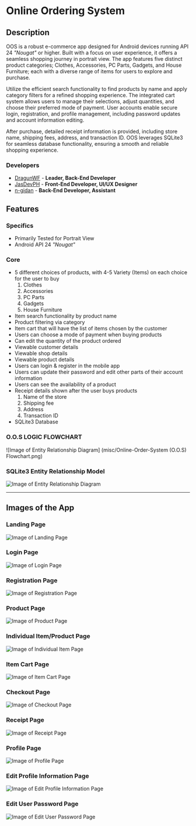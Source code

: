 # Online Ordering System

## Description

OOS is a robust e-commerce app designed for Android devices running API 24 _"Nougat"_ or higher. Built with a focus on user experience, it offers a seamless shopping journey in portrait view. The app features five distinct product categories; Clothes, Accessories, PC Parts, Gadgets, and House Furniture; each with a diverse range of items for users to explore and purchase.

Utilize the efficient search functionality to find products by name and apply category filters for a refined shopping experience. The integrated cart system allows users to manage their selections, adjust quantities, and choose their preferred mode of payment. User accounts enable secure login, registration, and profile management, including password updates and account information editing.

After purchase, detailed receipt information is provided, including store name, shipping fees, address, and transaction ID. OOS leverages SQLite3 for seamless database functionality, ensuring a smooth and reliable shopping experience.

### Developers

- [DragunWF](https://github.com/DragunWF) - **Leader, Back-End Developer**
- [JasDevPH](https://github.com/JasDevPH) - **Front-End Developer, UI/UX Designer**
- [n-gidan](https://github.com/n-ginan) - **Back-End Developer, Assistant**

## Features

### Specifics

- Primarily Tested for Portrait View
- Android API 24 _"Nougat"_

### Core

- 5 different choices of products, with 4-5 Variety (Items) on each choice for the user to buy
  1. Clothes
  2. Accessories
  3. PC Parts
  4. Gadgets
  5. House Furniture
- Item search functionality by product name
- Product filtering via category
- Item cart that will have the list of items chosen by the customer
- Users can choose a mode of payment when buying products
- Can edit the quantity of the product ordered
- Viewable customer details
- Viewable shop details
- Viewable product details
- Users can login & register in the mobile app
- Users can update their password and edit other parts of their account information
- Users can see the availability of a product
- Receipt details shown after the user buys products
  1. Name of the store
  2. Shipping fee
  3. Address
  4. Transaction ID
- SQLite3 Database

### O.O.S LOGIC FLOWCHART

![Image of Entity Relationship Diagram] (misc/Online-Order-System (O.O.S) Flowchart.png)

### SQLite3 Entity Relationship Model

![Image of Entity Relationship Diagram](images/OOS-DB-Diagram.JPG)

---

## Images of the App

### Landing Page

![Image of Landing Page](images/LandingPage.png)

### Login Page

![Image of Login Page](images/LoginPage.png)

### Registration Page

![Image of Registration Page](images/SignUpPage.png)

### Product Page

![Image of Product Page](images/ProductPage.png)

### Individual Item/Product Page

![Image of Individual Item Page](images/ItemPage.png)

### Item Cart Page

![Image of Item Cart Page](images/ItemCartPage.png)

### Checkout Page

![Image of Checkout Page](images/CheckoutPage.png)

### Receipt Page

![Image of Receipt Page](images/ReceiptPage.png)

### Profile Page

![Image of Profile Page](images/ProfilePage.png)

### Edit Profile Information Page

![Image of Edit Profile Information Page](images/EditInfoPage.png)

### Edit User Password Page

![Image of Edit User Password Page](images/UpdatePasswordPage.png)
